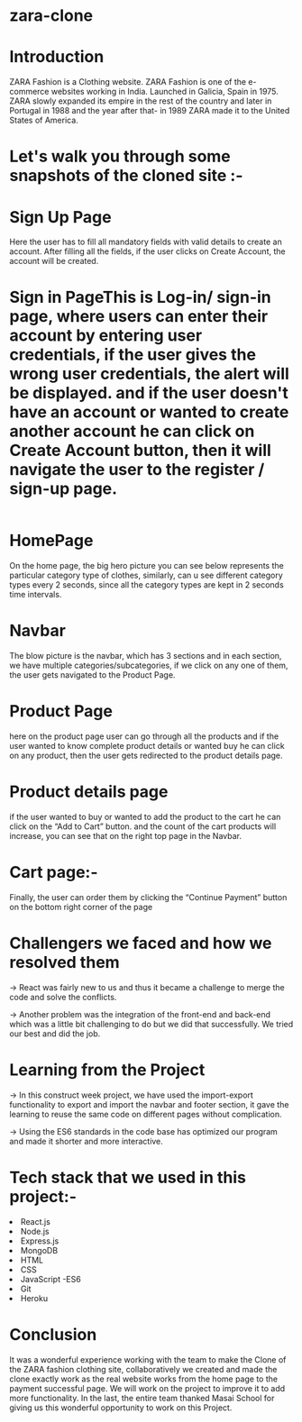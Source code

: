 # zara-clone
# Introduction
ZARA Fashion is a Clothing website. ZARA Fashion is one of the e-commerce websites working in India. Launched in Galicia, Spain in 1975. ZARA slowly expanded its empire in the rest of the country and later in Portugal in 1988 and the year after that- in 1989 ZARA made it to the United States of America.

# Let's walk you through some snapshots of the cloned site :-

# Sign Up Page
Here the user has to fill all mandatory fields with valid details to create an account. After filling all the fields, if the user clicks on Create Account, the account will be created.
<img src="https://miro.medium.com/max/700/1*UDpxsDd6nfEfxll6w0xVdw.png" alt=""/>

# Sign in PageThis is Log-in/ sign-in page, where users can enter their account by entering user credentials, if the user gives the wrong user credentials, the alert will be displayed. and if the user doesn't have an account or wanted to create another account he can click on Create Account button, then it will navigate the user to the register / sign-up page.
<img src="https://miro.medium.com/max/700/1*UDpxsDd6nfEfxll6w0xVdw.png" alt=""/>

# HomePage

On the home page, the big hero picture you can see below represents the particular category type of clothes, similarly, can u see different category types every 2 seconds, since all the category types are kept in 2 seconds time intervals.
<img src="https://miro.medium.com/max/700/1*xPG8J3aPphcTO0RO_mqNgw.png" alt=""/>

# Navbar
The blow picture is the navbar, which has 3 sections and in each section, we have multiple categories/subcategories, if we click on any one of them, the user gets navigated to the Product Page.
<img src="https://miro.medium.com/max/700/1*9fnK8SSFUyOmZMl0lmNgiQ.png" alt=""/>

# Product Page
here on the product page user can go through all the products and if the user wanted to know complete product details or wanted buy he can click on any product, then the user gets redirected to the product details page.
<img src="https://miro.medium.com/max/700/1*9FTxmUTr9btfcuEz7n4t2w.png" alt=""/>

# Product details page
if the user wanted to buy or wanted to add the product to the cart he can click on the “Add to Cart” button. and the count of the cart products will increase, you can see that on the right top page in the Navbar.
<img src="https://miro.medium.com/max/700/1*tgWYT7SS8QhROh_sBF2JkQ.png" alt=""/>

# Cart page:-
Finally, the user can order them by clicking the “Continue Payment” button on the bottom right corner of the page
<img src="https://miro.medium.com/max/700/1*HXZm56hSB0Fglv7iZqQ23w.png" alt=""/>

# Challengers we faced and how we resolved them

→ React was fairly new to us and thus it became a challenge to merge the code and solve the conflicts.

→ Another problem was the integration of the front-end and back-end which was a little bit challenging to do but we did that successfully. We tried our best and did the job.

# Learning from the Project

→ In this construct week project, we have used the import-export functionality to export and import the navbar and footer section, it gave the learning to reuse the same code on different pages without complication.

→ Using the ES6 standards in the code base has optimized our program and made it shorter and more interactive.

# Tech stack that we used in this project:-
<li>React.js</li>
<li>Node.js</li>
<li>Express.js</li>
<li>MongoDB</li>
<li>HTML</li>
<li>CSS</li>
<li>JavaScript -ES6</li>
<li>Git</li>
<li>Heroku</li>

# Conclusion
It was a wonderful experience working with the team to make the Clone of the ZARA fashion clothing site, collaboratively we created and made the clone exactly work as the real website works from the home page to the payment successful page. We will work on the project to improve it to add more functionality. In the last, the entire team thanked Masai School for giving us this wonderful opportunity to work on this Project.






